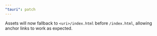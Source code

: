 ```yaml
---
"tauri": patch
---
```


Assets will now fallback to `<uri>/index.html` before `/index.html`, allowing anchor links to work as expected.
